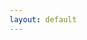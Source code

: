 ```yaml
---
layout: default
---
```


<script>
window.addEventListener('load', function () {
    window.location = "{{site.url}}/versions/{{site.latest_version}}";
});
</script>